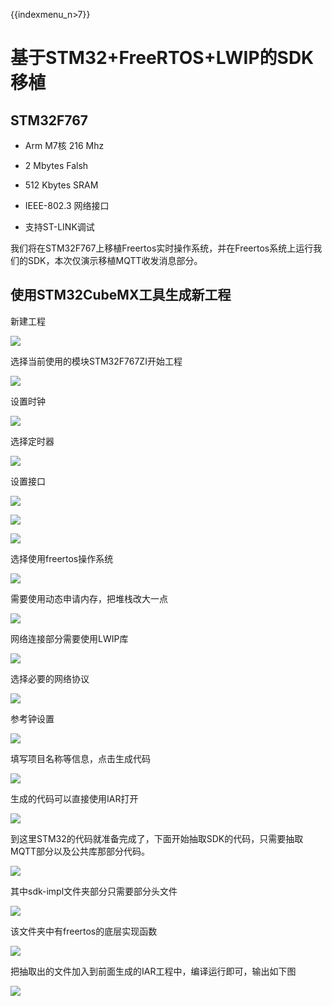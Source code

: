 {{indexmenu_n>7}}

# 基于STM32+FreeRTOS+LWIP的SDK移植

## STM32F767

* Arm M7核 216 Mhz

* 2 Mbytes Falsh

* 512 Kbytes SRAM 

* IEEE-802.3 网络接口

* 支持ST-LINK调试

我们将在STM32F767上移植Freertos实时操作系统，并在Freertos系统上运行我们的SDK，本次仅演示移植MQTT收发消息部分。

## 使用STM32CubeMX工具生成新工程

新建工程

![](../../images/STM32新建工程.png)

选择当前使用的模块STM32F767ZI开始工程

![](../../images/STM32选择芯片.png)

设置时钟

![](../../images/SYS设置时钟.png)

选择定时器

![](../../images/SYS选择定时器.png)

设置接口

![](../../images/Connect设置网络.png)

![](../../images/connect设置调试串口.png)

![](../../images/connect设置USB.png)

选择使用freertos操作系统

![](../../images/操作系统freertos.png)

需要使用动态申请内存，把堆栈改大一点

![](../../images/操作系统动态申请内存.png)

网络连接部分需要使用LWIP库

![](../../images/使能LWIP.png)

选择必要的网络协议

![](../../images/协议选择.png)

参考钟设置

![](../../images/时钟选择.png)

填写项目名称等信息，点击生成代码

![](../../images/填写项目信息.png)

生成的代码可以直接使用IAR打开

![](../../images/打开工程.png)

到这里STM32的代码就准备完成了，下面开始抽取SDK的代码，只需要抽取MQTT部分以及公共库那部分代码。

![](../../images/MQTT抽取代码.png)

其中sdk-impl文件夹部分只需要部分头文件

![](../../images/sdk-impl部分.png)

该文件夹中有freertos的底层实现函数

![](../../images/MQTT抽取代码操作系统部分.png)

把抽取出的文件加入到前面生成的IAR工程中，编译运行即可，输出如下图

![](../../images/打印输出.png)
